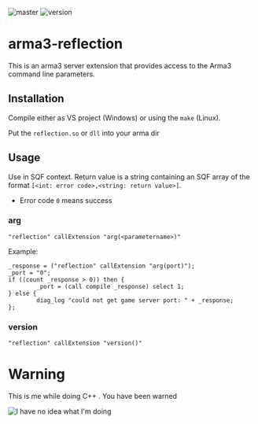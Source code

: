 ![master](https://github.com/Fusselwurm/arma3-reflection/workflows/compile/badge.svg)
![version](https://img.shields.io/github/v/release/Fusselwurm/arma3-reflection)

# arma3-reflection

This is an arma3 server extension that provides access to the Arma3  command line parameters.

## Installation

Compile either as VS project (Windows) or using the `make` (Linux).

Put the `reflection.so` or `dll` into your arma dir


## Usage

Use in SQF context. Return value is a string containing an SQF array of the format `[<int: error code>,<string: return value>]`.

* Error code `0` means success

### arg

`"reflection" callExtension "arg(<parametername>)"`

Example:

```
_response = ("reflection" callExtension "arg(port)");
_port = "0";
if ((count _response > 0)) then {
        _port = (call compile _response) select 1;
} else {
        diag_log "could not get game server port: " + _response;
};

```

### version

`"reflection" callExtension "version()"`

# Warning

This is me while doing C++ . You have been warned

![I have no idea what I'm doing](http://i3.kym-cdn.com/photos/images/facebook/000/234/765/b7e.jpg)
